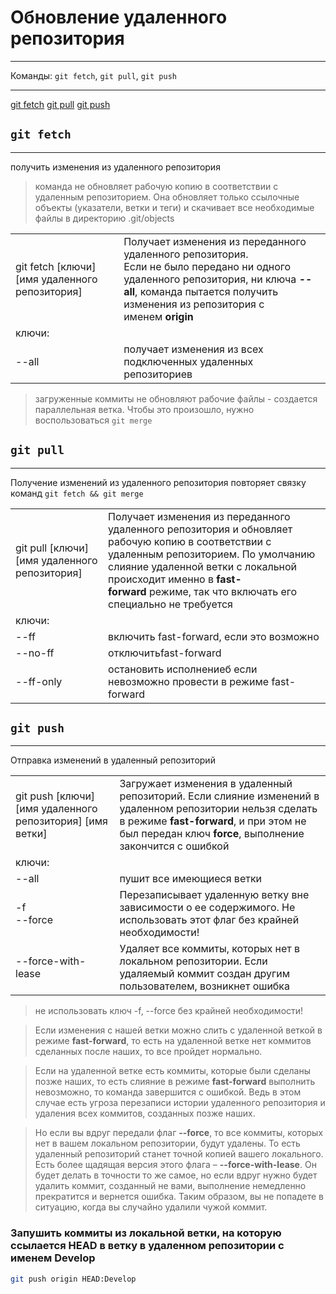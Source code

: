 # Обновление удаленного репозитория
***
Команды: `git fetch`, `git pull`, `git push`
***
[git fetch](#git%20%fetch)
[git pull](#git%20%pull)
[git push](#git%20%push)


## `git fetch`
***
получить изменения из удаленного репозитория

>команда не обновляет рабочую копию в соответствии с удаленным репозиторием. Она обновляет только ссылочные объекты (указатели, ветки и теги) и скачивает все необходимые файлы в директорию .git/objects

| | |
|-|-|
|git fetch \[ключи\] \[имя удаленного репозитория\]|Получает изменения из переданного удаленного репозитория.<br>Если не было передано ни одного удаленного репозитория, ни ключа **--all**, команда пытается получить изменения из репозитория с именем **origin**|
|ключи:||
|--all|получает изменения из всех подключенных удаленных репозиториев|

>загруженные коммиты не обновляют рабочие файлы - создается параллельная ветка. Чтобы это произошло, нужно воспользоваться `git merge`


## `git pull`
***
Получение изменений из удаленного репозитория
повторяет связку команд `git fetch && git merge`

| | |
|-|-|
|git pull \[ключи\] \[имя удаленного репозитория\]|Получает изменения из переданного удаленного репозитория и обновляет рабочую копию в соответствии с удаленным репозиторием. По умолчанию слияние удаленной ветки с локальной происходит именно в **fast-forward** режиме, так что включать его специально не требуется|
|ключи:||
|--ff|включить fast-forward, если это возможно|
|--no-ff|отключитьfast-forward|
|--ff-only|остановить исполнениеб если невозможно провести в режиме fast-forward|


## `git push`
***
Отправка изменений в удаленный репозиторий

| | |
|-|-|
|git push \[ключи\] \[имя удаленного репозитория\] \[имя ветки\]|Загружает изменения в удаленный репозиторий. Если слияние изменений в удаленном репозитории нельзя сделать в режиме **fast-forward**, и при этом не был передан ключ **force**, выполнение закончится с ошибкой|
|ключи:||
|--all|пушит все имеющиеся ветки|
|-f<br>--force|Перезаписывает удаленную ветку вне зависимости о ее содержимого. Не использовать этот флаг без крайней необходимости!|
|--force-with-lease|Удаляет все коммиты, которых нет в локальном репозитории. Если удаляемый коммит создан другим пользователем, возникнет ошибка|

>не использовать ключ -f, --force без крайней необходимости!

>Если изменения с нашей ветки можно слить с удаленной веткой в режиме **fast-forward**, то есть на удаленной ветке нет коммитов сделанных после наших, то все пройдет нормально.  
  
>Если на удаленной ветке есть коммиты, которые были сделаны позже наших, то есть слияние в режиме **fast-forward** выполнить невозможно, то команда завершится с ошибкой. Ведь в этом случае есть угроза перезаписи истории удаленного репозитория и удаления всех коммитов, созданных позже наших.  
  
>Но если вы вдруг передали флаг **--force**, то все коммиты, которых нет в вашем локальном репозитории, будут удалены. То есть удаленный репозиторий станет точной копией вашего локального. Есть более щадящая версия этого флага – **--force-with-lease**. Он будет делать в точности то же самое, но если вдруг нужно будет удалить коммит, созданный не вами, выполнение немедленно прекратится и вернется ошибка. Таким образом, вы не попадете в ситуацию, когда вы случайно удалили чужой коммит.



### Запушить коммиты из локальной ветки, на которую ссылается HEAD в ветку в удаленном репозитории с именем Develop

```bash
git push origin HEAD:Develop
```

